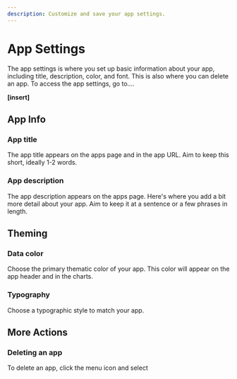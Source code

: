 ```yaml
---
description: Customize and save your app settings.
---
```


# App Settings

The app settings is where you set up basic information about your app, including title, description, color, and font. This is also where you can delete an app. To access the app settings, go to....

**\[insert\]**

## App Info

### App title

The app title appears on the apps page and in the app URL. Aim to keep this short, ideally 1-2 words.

### App description

The app description appears on the apps page. Here's where you add a bit more detail about your app. Aim to keep it at a sentence or a few phrases in length.

## Theming

### Data color

Choose the primary thematic color of your app. This color will appear on the app header and in the charts.

### Typography

Choose a typographic style to match your app. 

## More Actions

### Deleting an app

To delete an app, click the menu icon and select 



